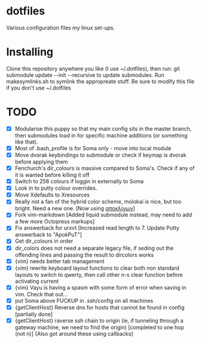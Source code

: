 dotfiles
========

Various configuration files my linux set-ups. 

Installing
==========

Clone this repository anywhere you like (I use ~/.dotfiles), then run:
git submodule update --init --recursive
to update submodules.
Run makesymlinks.sh to symlink the appropreate stuff. Be sure to modify this file if you don't use ~/.dotfiles

TODO
====

- [X] Modularise this puppy so that my main config sits in the master branch, then submodules load in for specific machine additions (or something like that).
- [X] Most of .bash_profile is for Soma only - move into local module
- [X] Move dvorak keybindings to submodule or check if keymap is dvorak before applying them
- [X] Fenchurch's dir_colours is massive compared to Soma's. Check if any of it is wanted before killing it off
- [X] Switch to 256 colours if loggin in externally to Soma
- [X] Look in to putty colour overrides.
- [X] Move Xdefaults to Xresources
- [X] Really not a fan of the hybrid color scheme, molokai is nice, but too bright. Need a new one. [Now using [αποκλίνων](https://github.com/Libbum/vim-apoklinon)]
- [X] Fork vim-markdown [Added liquid submodule instead, may need to add a few more Octopress markups]
- [X] Fix answerback for urxvt [Increased read length to 7. Update Putty answerback to "ApokPuT"]
- [X] Get dir_colours in order
- [X] dir_colors does not need a separate legacy file, if seding out the offending lines and passing the result to dircolors works
- [X] {vim} needs better tab management
- [X] {vim} rewrite keyboard layout functions to clear both non standard layouts to switch to qwerty, then call other n-s clear function before activating current
- [X] {vim} Vayu is having a spasm with some form of error when saving in vim. Check that out...
- [X] put Soma above FUCKUP in .ssh/config on all machines
- [X] {getClientHost} Reverse dns for hosts that cannot be found in config [partially done]
- [X] {getClientHost} raverse ssh chain to origin (ie, if tunneling through a gateway machine, we need to find the origin) [completed to one hop (not n)] {Also got around these using callbacks}
